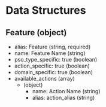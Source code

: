 # Data Structures

## Feature (object)

+ alias: Feature (string, required)
+ name: Feature Name (string)
+ pso_type_specific: true (boolean)
+ action_specific: true (boolean)
+ domain_specific: true (boolean)
+ available_actions (array)
    + (object)
        + name: Action Name (string)
        + alias: action_alias (string)
